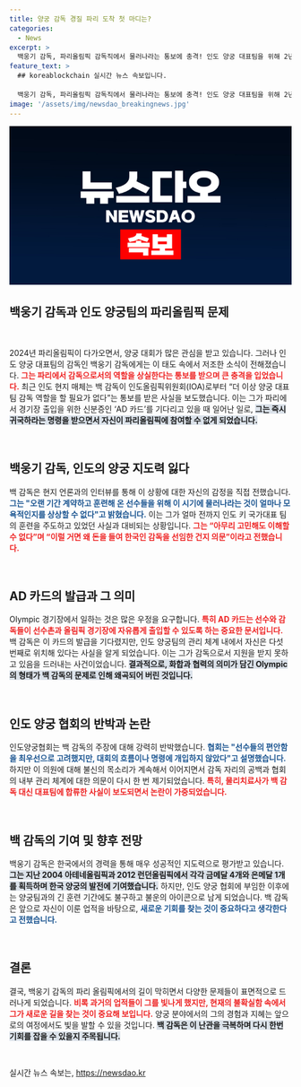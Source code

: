 ```yaml
---
title: 양궁 감독 경질 파리 도착 첫 마디는?
categories:
  - News
excerpt: >
  백웅기 감독, 파리올림픽 감독직에서 물러나라는 통보에 충격! 인도 양궁 대표팀을 위해 2년간 헌신했지만, 굴욕적 퇴출의 이유는?
feature_text: >
  ## koreablockchain 실시간 뉴스 속보입니다.

  백웅기 감독, 파리올림픽 감독직에서 물러나라는 통보에 충격! 인도 양궁 대표팀을 위해 2년간 헌신했지만, 굴욕적 퇴출의 이유는?
image: '/assets/img/newsdao_breakingnews.jpg'
---
```


<p><img src="/assets/img/newsdao_breakingnews.jpg" alt="koreablockchain 속보" /></p>

<h2 data-ke-size="size26">백웅기 감독과 인도 양궁팀의 파리올림픽 문제</h2>

<p data-ke-size="size16">&nbsp;</p>

<p data-ke-size="size16">2024년 파리올림픽이 다가오면서, 양궁 대회가 많은 관심을 받고 있습니다. 그러나 인도 양궁 대표팀의 감독인 백웅기 감독에게는 이 태도 속에서 저조한 소식이 전해졌습니다. <b><span style="color: #ee2323;">그는 파리에서 감독으로서의 역할을 상실한다는 통보를 받으며 큰 충격을 입었습니다.</span></b> 최근 인도 현지 매체는 백 감독이 인도올림픽위원회(IOA)로부터 “더 이상 양궁 대표팀 감독 역할을 할 필요가 없다”는 통보를 받은 사실을 보도했습니다. 이는 그가 파리에서 경기장 출입을 위한 신분증인 ‘AD 카드’를 기다리고 있을 때 일어난 일로, <b><span style="background-color: #21538527;">그는 즉시 귀국하라는 명령을 받으면서 자신이 파리올림픽에 참여할 수 없게 되었습니다.</span></b></p>

<p data-ke-size="size16">&nbsp;</p>

<h2 data-ke-size="size26">백웅기 감독, 인도의 양궁 지도력 잃다</h2>

<p data-ke-size="size16">백 감독은 현지 언론과의 인터뷰를 통해 이 상황에 대한 자신의 감정을 직접 전했습니다. <b><span style="color: #1a5490;">그는 "오랜 기간 계약하고 훈련해 온 선수들을 위해 이 시기에 물러나라는 것이 얼마나 모욕적인지를 상상할 수 없다"고 밝혔습니다.</span></b> 이는 그가 얼마 전까지 인도 키 국가대표 팀의 훈련을 주도하고 있었던 사실과 대비되는 상황입니다. <b><span style="color: #ee2323;">그는 “아무리 고민해도 이해할 수 없다”며 “이럴 거면 왜 돈을 들여 한국인 감독을 선임한 건지 의문”이라고 전했습니다.</span></b></p>

<p data-ke-size="size16">&nbsp;</p>

<h2 data-ke-size="size26">AD 카드의 발급과 그 의미</h2>

<p data-ke-size="size16">Olympic 경기장에서 일하는 것은 많은 우정을 요구합니다. <b><span style="color: #ee2323;">특히 AD 카드는 선수와 감독들이 선수촌과 올림픽 경기장에 자유롭게 출입할 수 있도록 하는 중요한 문서입니다.</span></b> 백 감독은 이 카드의 발급을 기다렸지만, 인도 양궁팀의 관리 체계 내에서 자신은 다섯 번째로 위치해 있다는 사실을 알게 되었습니다. 이는 그가 감독으로서 지원을 받지 못하고 있음을 드러내는 사건이었습니다. <b><span style="background-color: #21538527;">결과적으로, 화합과 협력의 의미가 담긴 Olympic의 형태가 백 감독의 문제로 인해 왜곡되어 버린 것입니다.</span></b></p>

<p data-ke-size="size16">&nbsp;</p>

<h2 data-ke-size="size26">인도 양궁 협회의 반박과 논란</h2>

<p data-ke-size="size16">인도양궁협회는 백 감독의 주장에 대해 강력히 반박했습니다. <b><span style="color: #1a5490;">협회는 "선수들의 편안함을 최우선으로 고려했지만, 대회의 흐름이나 명령에 개입하지 않았다"고 설명했습니다.</span></b> 하지만 이 의원에 대해 불신의 목소리가 계속해서 이어지면서 감독 자리의 공백과 협회의 내부 관리 체계에 대한 의문이 다시 한 번 제기되었습니다. <b><span style="color: #ee2323;">특히, 물리치료사가 백 감독 대신 대표팀에 합류한 사실이 보도되면서 논란이 가중되었습니다.</span></b></p>

<p data-ke-size="size16">&nbsp;</p>

<h2 data-ke-size="size26">백 감독의 기여 및 향후 전망</h2>

<p data-ke-size="size16">백웅기 감독은 한국에서의 경력을 통해 매우 성공적인 지도력으로 평가받고 있습니다. <b><span style="background-color: #21538527;">그는 지난 2004 아테네올림픽과 2012 런던올림픽에서 각각 금메달 4개와 은메달 1개를 획득하며 한국 양궁의 발전에 기여했습니다.</span></b> 하지만, 인도 양궁 협회에 부임한 이후에는 양궁팀과의 긴 훈련 기간에도 불구하고 불운의 아이콘으로 남게 되었습니다. 백 감독은 앞으로 자신이 이룬 업적을 바탕으로, <b><span style="color: #1a5490;">새로운 기회를 찾는 것이 중요하다고 생각한다고 전했습니다.</span></b></p>

<p data-ke-size="size16">&nbsp;</p>

<h2 data-ke-size="size26">결론</h2>

<p data-ke-size="size16">결국, 백웅기 감독의 파리 올림픽에서의 길이 막히면서 다양한 문제들이 표면적으로 드러나게 되었습니다. <b><span style="color: #ee2323;">비록 과거의 업적들이 그를 빛나게 했지만, 현재의 불확실함 속에서 그가 새로운 길을 찾는 것이 중요해 보입니다.</span></b> 양궁 분야에서의 그의 경험과 지혜는 앞으로의 여정에서도 빛을 발할 수 있을 것입니다. <b><span style="background-color: #21538527;">백 감독은 이 난관을 극복하며 다시 한번 기회를 잡을 수 있을지 주목됩니다.</span></b></p>

<p data-ke-size="size16">&nbsp;</p>
실시간 뉴스 속보는, <a href="https://newsdao.kr" rel="dofollow">https://newsdao.kr</a>


